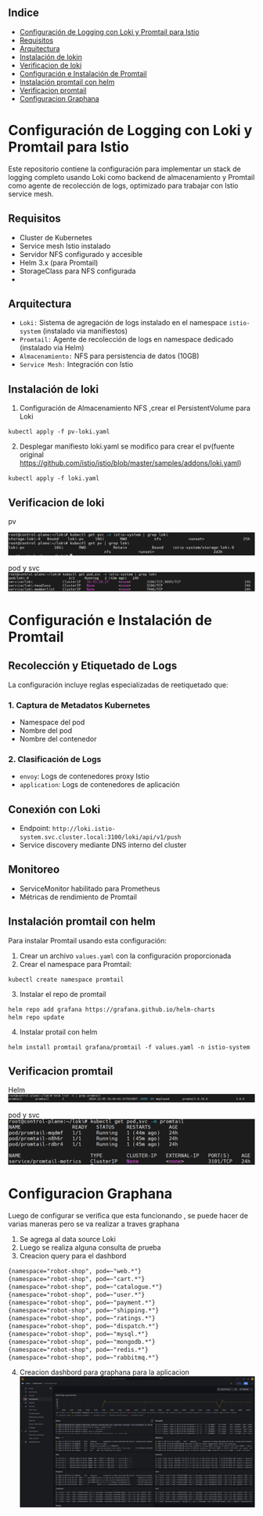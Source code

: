 ## Indice
* [Configuración de Logging con Loki y Promtail para Istio](#item1)
* [Requisitos](#item2)
* [Arquitectura](#item3)
* [Instalación de lokin](#item4)
* [Verificacion de loki](#item5)
* [Configuración e Instalación de Promtail](#item6)
* [Instalación promtail con helm](#item7)
* [Verificacion promtail](#item8)
* [Configuracion Graphana](#item9)

<a name="item1"></a>
# Configuración de Logging con Loki y Promtail para Istio

Este repositorio contiene la configuración para implementar un stack de logging completo usando Loki como backend de almacenamiento y Promtail como agente de recolección de logs, optimizado para trabajar con Istio service mesh.

<a name="item2"></a>
## Requisitos 

- Cluster de Kubernetes
- Service mesh Istio instalado
- Servidor NFS configurado y accesible
- Helm 3.x (para Promtail)
- StorageClass para NFS configurada
- 
<a name="item3"></a>
## Arquitectura

- `Loki:` Sistema de agregación de logs instalado en el namespace `istio-system` (instalado via manifiestos)
- `Promtail:` Agente de recolección de logs en namespace dedicado (instalado via Helm)
- `Almacenamiento:` NFS para persistencia de datos (10GB)
- `Service Mesh:` Integración con Istio

<a name="item4"></a>
## Instalación de loki

1. Configuración de Almacenamiento NFS ,crear el PersistentVolume para Loki
```
kubectl apply -f pv-loki.yaml
```
2. Desplegar manifiesto loki.yaml se modifico para crear el pv(fuente original https://github.com/istio/istio/blob/master/samples/addons/loki.yaml)
```
kubectl apply -f loki.yaml
```
<a name="item5"></a>
## Verificacion de loki

pv

![loki-1](https://github.com/Andherson333333/robot-shop/blob/master/image/robot-shop-loki-3.png)

pod y svc
![loki-1](https://github.com/Andherson333333/robot-shop/blob/master/image/robot-shop-loki-2.png)


<a name="item6"></a>
# Configuración e Instalación de Promtail

## Recolección y Etiquetado de Logs

La configuración incluye reglas especializadas de reetiquetado que:

### 1. Captura de Metadatos Kubernetes
- Namespace del pod
- Nombre del pod 
- Nombre del contenedor

### 2. Clasificación de Logs
- `envoy`: Logs de contenedores proxy Istio
- `application`: Logs de contenedores de aplicación

## Conexión con Loki

- Endpoint: `http://loki.istio-system.svc.cluster.local:3100/loki/api/v1/push`
- Service discovery mediante DNS interno del cluster

## Monitoreo

- ServiceMonitor habilitado para Prometheus
- Métricas de rendimiento de Promtail

<a name="item7"></a>
## Instalación promtail con helm

Para instalar Promtail usando esta configuración:
1. Crear un archivo `values.yaml` con la configuración proporcionada
2. Crear el namespace para Promtail:
```
kubectl create namespace promtail
```
3. Instalar el repo de promtail
```
helm repo add grafana https://grafana.github.io/helm-charts
helm repo update
```
4. Instalar protail con helm
```
helm install promtail grafana/promtail -f values.yaml -n istio-system
```

<a name="item8"></a>
## Verificacion promtail

 Helm
![promtail-1](https://github.com/Andherson333333/robot-shop/blob/master/image/robot-shop-promtail-2.png)

pod y svc
![promtail-2](https://github.com/Andherson333333/robot-shop/blob/master/image/robot-shop-promtail-1.png)

<a name="item9"></a>
# Configuracion Graphana

Luego de configurar se verifica que esta funcionando , se puede hacer de varias maneras pero se va realizar a traves graphana 

1. Se agrega al data source Loki
2. Luego se realiza alguna consulta de prueba
3. Creacion query para el dashbord
```
{namespace="robot-shop", pod=~"web.*"}
{namespace="robot-shop", pod=~"cart.*"}
{namespace="robot-shop", pod=~"catalogue.*"}
{namespace="robot-shop", pod=~"user.*"}
{namespace="robot-shop", pod=~"payment.*"}
{namespace="robot-shop", pod=~"shipping.*"}
{namespace="robot-shop", pod=~"ratings.*"}
{namespace="robot-shop", pod=~"dispatch.*"}
{namespace="robot-shop", pod=~"mysql.*"}
{namespace="robot-shop", pod=~"mongodb.*"}
{namespace="robot-shop", pod=~"redis.*"}
{namespace="robot-shop", pod=~"rabbitmq.*"}
```
4. Creacion dashbord para graphana para la aplicacion
![graphana-1](https://github.com/Andherson333333/robot-shop/blob/master/image/robot-shop-loki-1.png)





